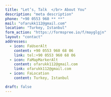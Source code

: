 ```yaml
---
title: "Let’s, Talk  </br> About You"
description: "meta description"
phone: "+90 0553 960 ** **"
mail: "ofarukk112@gmail.com"
location: "Turkey, Istanbul"
form_action: "https://formspree.io/f/mayglgjn"
layout: "contact"
addresses:
  - icon: FaUserAlt
    content: +90 0553 960 68 06
    link: tel:+90 0553 960 68 06
  - icon: FaMapMarkerAlt
    content: ofarukk112@gmail.com
    link: ofarukk112@gmail.com
  - icon: FaLocation
    content: Turkey, Istanbul

draft: false
---
```

